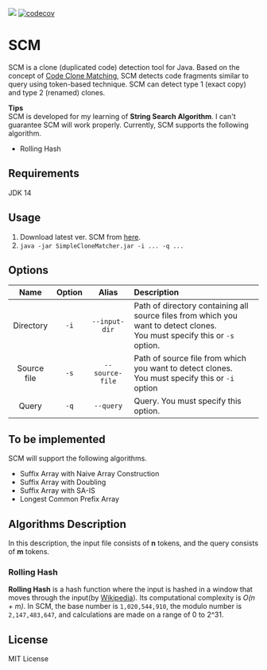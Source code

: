 ![](https://github.com/T45K/SCM/workflows/Build/badge.svg)
[![codecov](https://codecov.io/gh/T45K/SCM/branch/master/graph/badge.svg)](https://codecov.io/gh/T45K/SCM)

# SCM 
SCM is a clone (duplicated code) detection tool for Java.
Based on the concept of [Code Clone Matching](https://arxiv.org/pdf/2003.05615.pdf), SCM detects code fragments similar to query using token-based technique.
SCM can detect type 1 (exact copy) and type 2 (renamed) clones.

**Tips**<br>
SCM is developed for my learning of **String Search Algorithm**. 
I can't guarantee SCM will work properly.
Currently, SCM supports the following algorithm.
- Rolling Hash

## Requirements
JDK 14

## Usage
1. Download latest ver. SCM from [here](https://github.com/T45K/SCM/releases).
2. `java -jar SimpleCloneMatcher.jar -i ... -q ...`

## Options
|Name|Option|Alias|Description|
|:-:|:-:|:-:|:-|
|Directory|`-i`|`--input-dir`|Path of directory containing all source files from which you want to detect clones.<br>You must specify this or `-s` option.|
|Source file|`-s`|`--source-file`|Path of source file from which you want to detect clones.<br>You must specify this or `-i` option|
|Query|`-q`|`--query`|Query. You must specify this option.|

## To be implemented
SCM will support the following algorithms.
- Suffix Array with Naive Array Construction
- Suffix Array with Doubling
- Suffix Array with SA-IS
- Longest Common Prefix Array

## Algorithms Description

In this description, the input file consists of **n** tokens, and the query consists of **m** tokens.

### Rolling Hash
**Rolling Hash** is a hash function where the input is hashed in a window that moves through the input(by [Wikipedia](https://en.wikipedia.org/wiki/Rolling_hash)).
Its computational complexity is *O(n + m)*.
In SCM, the base number is `1,020,544,910`, the modulo number is `2,147,483,647`, and calculations are made on a range of 0 to 2^31.

## License
MIT License

